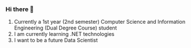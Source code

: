 ### Hi there 👋

1. Currently a 1st year (2nd semester) Computer Science and Information Engineering (Dual Degree Course) student
2. I am currently learning .NET technologies
3. I want to be a future Data Scientist
